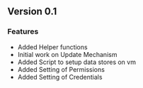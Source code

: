 ## Version 0.1

### Features
* Added Helper functions
* Initial work on Update Mechanism
* Added Script to setup data stores on vm
* Added Setting of Permissions
* Added Setting of Credentials